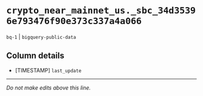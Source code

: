 # `crypto_near_mainnet_us._sbc_34d35396e793476f90e373c337a4a066`
`bq-1` | `bigquery-public-data`

## Column details
* [TIMESTAMP] `last_update`

-------------------------------------------------------------------------------
*Do not make edits above this line.*
